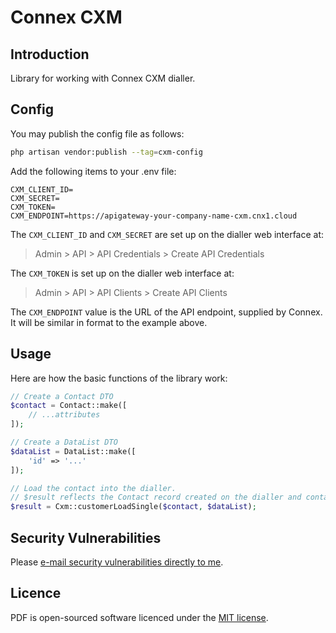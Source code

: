 # Connex CXM

## Introduction

Library for working with Connex CXM dialler.

## Config

You may publish the config file as follows:

```bash
php artisan vendor:publish --tag=cxm-config
```

Add the following items to your .env file:

```dotenv
CXM_CLIENT_ID=
CXM_SECRET=
CXM_TOKEN=
CXM_ENDPOINT=https://apigateway-your-company-name-cxm.cnx1.cloud
```

The `CXM_CLIENT_ID` and `CXM_SECRET` are set up on the dialler web interface at:

> Admin > API > API Credentials > Create API Credentials

The `CXM_TOKEN` is set up on the dialler web interface at:

> Admin > API > API Clients > Create API Clients
 
The `CXM_ENDPOINT` value is the URL of the API endpoint, supplied by Connex. It will be similar in format to the example above.

## Usage

Here are how the basic functions of the library work:

```php
// Create a Contact DTO
$contact = Contact::make([
    // ...attributes
]);

// Create a DataList DTO
$dataList = DataList::make([
    'id' => '...' 
]);

// Load the contact into the dialler.
// $result reflects the Contact record created on the dialler and contains its ID
$result = Cxm::customerLoadSingle($contact, $dataList);
```

## Security Vulnerabilities

Please [e-mail security vulnerabilities directly to me](mailto:matt@mralston.co.uk).

## Licence

PDF is open-sourced software licenced under the [MIT license](LICENSE.md).
